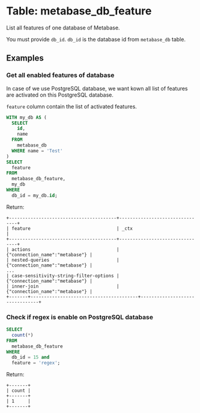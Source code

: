# Table: metabase_db_feature

List all features of one database of Metabase.

You must provide `db_id`. `db_id` is the database id from `metabase_db` table.

## Examples

### Get all enabled features of database

In case of we use PostgreSQL database, we want kown all list of features are activated on this PostgreSQL database.

`feature` column contain the list of activated features.

```sql
WITH my_db AS (
  SELECT
    id,
    name
  FROM
    metabase_db
  WHERE name = 'Test'
)
SELECT
  feature
FROM
  metabase_db_feature,
  my_db
WHERE
  db_id = my_db.id;
```

Return:
```
+----------------------------------------+--------------------------------+
| feature                                | _ctx                           |
+----------------------------------------+--------------------------------+
| actions                                | {"connection_name":"metabase"} |
| nested-queries                         | {"connection_name":"metabase"} |
...
| case-sensitivity-string-filter-options | {"connection_name":"metabase"} |
| inner-join                             | {"connection_name":"metabase"} |
+-------+----------------------------------------+--------------------------------+
```

### Check if regex is enable on PostgreSQL database

```sql
SELECT
  count(*)
FROM
  metabase_db_feature
WHERE
  db_id = 15 and
  feature = 'regex';
```

Return:
```
+-------+
| count |
+-------+
| 1     |
+-------+
```
